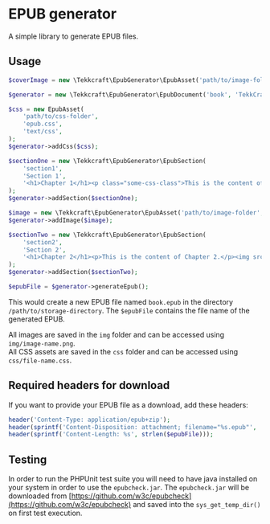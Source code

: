 # EPUB generator

A simple library to generate EPUB files.

## Usage

```php
$coverImage = new \Tekkcraft\EpubGenerator\EpubAsset('path/to/image-folder', 'cover.png', 'image/png');

$generator = new \Tekkcraft\EpubGenerator\EpubDocument('book', 'TekkCraft', 'unique-book-name', '/path/to/storage-directory', $coverImage);

$css = new EpubAsset(
    'path/to/css-folder',
    'epub.css',
    'text/css',
);
$generator->addCss($css);

$sectionOne = new \Tekkcraft\EpubGenerator\EpubSection(
    'section1',
    'Section 1',
    '<h1>Chapter 1</h1><p class="some-css-class">This is the content of Chapter 1.</p>',
);
$generator->addSection($sectionOne);

$image = new \Tekkcraft\EpubGenerator\EpubAsset('path/to/image-folder', 'image.png', 'image/png');
$generator->addImage($image);

$sectionTwo = new \Tekkcraft\EpubGenerator\EpubSection(
    'section2',
    'Section 2',
    '<h1>Chapter 2</h1><p>This is the content of Chapter 2.</p><img src="img/image.png" />',
);
$generator->addSection($sectionTwo);

$epubFile = $generator->generateEpub();
```

This would create a new EPUB file named ``book.epub`` in the directory ``/path/to/storage-directory``.
The ``$epubFile`` contains the file name of the generated EPUB.

All images are saved in the ``img`` folder and can be accessed using ``img/image-name.png``.\
All CSS assets are saved in the ``css`` folder and can be accessed using ``css/file-name.css``.

## Required headers for download

If you want to provide your EPUB file as a download, add these headers:

```php
header('Content-Type: application/epub+zip');
header(sprintf('Content-Disposition: attachment; filename="%s.epub"', 'my-ebook'));
header(sprintf('Content-Length: %s', strlen($epubFile)));
```

## Testing

In order to run the PHPUnit test suite you will need to have java installed on your system in order to use the ``epubcheck.jar``.
The ``epubcheck.jar`` will be downloaded from [https://github.com/w3c/epubcheck](https://github.com/w3c/epubcheck) and saved into the ``sys_get_temp_dir()`` on first test execution.
